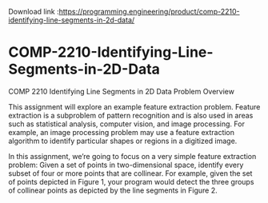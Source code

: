 Download link :https://programming.engineering/product/comp-2210-identifying-line-segments-in-2d-data/

# COMP-2210-Identifying-Line-Segments-in-2D-Data
COMP 2210 Identifying Line Segments in 2D Data
Problem Overview

This assignment will explore an example feature extraction problem. Feature extraction is a subproblem of pattern recognition and is also used in areas such as statistical analysis, computer vision, and image processing. For example, an image processing problem may use a feature extraction algorithm to identify particular shapes or regions in a digitized image.

In this assignment, we’re going to focus on a very simple feature extraction problem: Given a set of points in two-dimensional space, identify every subset of four or more points that are collinear. For example, given the set of points depicted in Figure 1, your program would detect the three groups of collinear points as depicted by the line segments in Figure 2.

